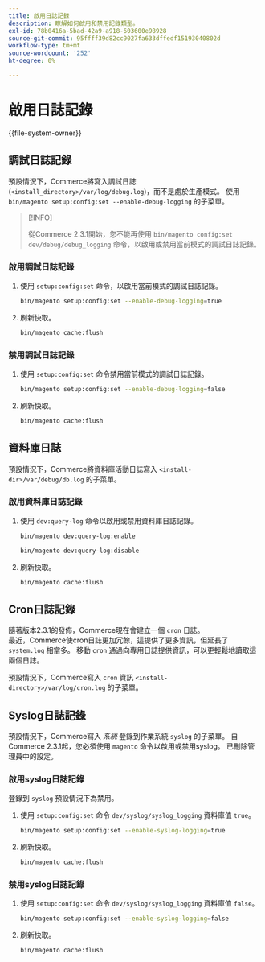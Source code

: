 ```yaml
---
title: 啟用日誌記錄
description: 瞭解如何啟用和禁用記錄類型。
exl-id: 78b0416a-5bad-42a9-a918-603600e98928
source-git-commit: 95ffff39d82cc9027fa633dffedf15193040802d
workflow-type: tm+mt
source-wordcount: '252'
ht-degree: 0%

---
```


# 啟用日誌記錄

{{file-system-owner}}

## 調試日誌記錄

預設情況下，Commerce將寫入調試日誌(`<install_directory>/var/log/debug.log`)，而不是處於生產模式。 使用 `bin/magento setup:config:set --enable-debug-logging` 的子菜單。

>[!INFO]
>
>從Commerce 2.3.1開始，您不能再使用 `bin/magento config:set dev/debug/debug_logging` 命令，以啟用或禁用當前模式的調試日誌記錄。

### 啟用調試日誌記錄

1. 使用 `setup:config:set` 命令，以啟用當前模式的調試日誌記錄。

   ```bash
   bin/magento setup:config:set --enable-debug-logging=true
   ```

1. 刷新快取。

   ```bash
   bin/magento cache:flush
   ```

### 禁用調試日誌記錄

1. 使用 `setup:config:set` 命令禁用當前模式的調試日誌記錄。

   ```bash
   bin/magento setup:config:set --enable-debug-logging=false
   ```

1. 刷新快取。

   ```bash
   bin/magento cache:flush
   ```

## 資料庫日誌

預設情況下，Commerce將資料庫活動日誌寫入 `<install-dir>/var/debug/db.log` 的子菜單。

### 啟用資料庫日誌記錄

1. 使用 `dev:query-log` 命令以啟用或禁用資料庫日誌記錄。

   ```bash
   bin/magento dev:query-log:enable
   ```

   ```bash
   bin/magento dev:query-log:disable
   ```

1. 刷新快取。

   ```bash
   bin/magento cache:flush
   ```

## Cron日誌記錄

隨著版本2.3.1的發佈，Commerce現在會建立一個 `cron` 日誌。 \
最近，Commerce使cron日誌更加冗餘，這提供了更多資訊，但延長了 `system.log` 相當多。
移動 `cron` 通過向專用日誌提供資訊，可以更輕鬆地讀取這兩個日誌。

預設情況下，Commerce寫入 `cron` 資訊 `<install-directory>/var/log/cron.log` 的子菜單。

## Syslog日誌記錄

預設情況下，Commerce寫入 _系統_ 登錄到作業系統 `syslog` 的子菜單。
自Commerce 2.3.1起，您必須使用 `magento` 命令以啟用或禁用syslog。
已刪除管理員中的設定。

### 啟用syslog日誌記錄

登錄到 `syslog` 預設情況下為禁用。

1. 使用 `setup:config:set` 命令 `dev/syslog/syslog_logging` 資料庫值 `true`。

   ```bash
   bin/magento setup:config:set --enable-syslog-logging=true
   ```

1. 刷新快取。

   ```bash
   bin/magento cache:flush
   ```

### 禁用syslog日誌記錄

1. 使用 `setup:config:set` 命令 `dev/syslog/syslog_logging` 資料庫值 `false`。

   ```bash
   bin/magento setup:config:set --enable-syslog-logging=false
   ```

1. 刷新快取。

   ```bash
   bin/magento cache:flush
   ```
